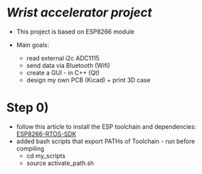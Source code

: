 # _Wrist accelerator project_

* This project is based on ESP8266 module
* Main goals:
 
    * read external i2c ADC1115
    * send data via Bluetooth (Wifi)
    * create a GUI - in C++ (Qt)
    * design my own PCB (Kicad) +  print 3D case

# Step 0)

* follow this article to install the ESP toolchain and dependencies: [ESP8266-RTOS-SDK](https://docs.espressif.com/projects/esp8266-rtos-sdk/en/latest/get-started/linux-setup.html)
* added bash scripts that export PATHs of Toolchain - run before compiling
    * cd my_scripts
    * source activate_path.sh
